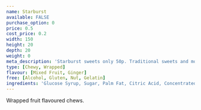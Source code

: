 ```yaml
---
name: Starburst
available: FALSE
purchase_option: 0
price: 0.5
cost_price: 0.2
width: 150
height: 20
depth: 20
weight: 0
meta_description: 'Starburst sweets only 50p. Traditional sweets and more at Humbugs Confectionery Store. Specialists in satisfying your sweet tooth!'
type: [Chewy, Wrapped]
flavour: [Mixed Fruit, Ginger]
free: [Alcohol, Gluten, Nut, Gelatin]
ingredients: 'Glucose Syrup, Sugar, Palm Fat, Citric Acid, Concentrated Fruit Juices (0.6%) (Pear, Cherry, Lime, Strawberry, Raspberry), Maltodextrin, Modified Starch, Dextrin, Flavourings, Dextrose, Emulsifier Soybean Lecithin, Colour Anthocyanins'
---
```

Wrapped fruit flavoured chews.